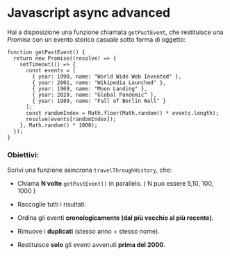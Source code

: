 ﻿# Javascript async advanced

Hai a disposizione una funzione chiamata `getPastEvent`, che restituisce una _Promise_ con un evento storico casuale sotto forma di oggetto:
```
function getPastEvent() {
  return new Promise((resolve) => {
    setTimeout(() => {
      const events = [
        { year: 1990, name: "World Wide Web Invented" },
        { year: 2001, name: "Wikipedia Launched" },
        { year: 1969, name: "Moon Landing" },
        { year: 2020, name: "Global Pandemic" },
        { year: 1989, name: "Fall of Berlin Wall" }
      ];
      const randomIndex = Math.floor(Math.random() * events.length);
      resolve(events[randomIndex]);
    }, Math.random() * 1000);
  });
}

```

### Obiettivi:
Scrivi una funzione asincrona `travelThroughHistory`, che:

-   Chiama **N volte** `getPastEvent()` in parallelo. ( N puo essere 5,10, 100, 1000 )
    
-   Raccoglie tutti i risultati.
    
-   Ordina gli eventi **cronologicamente (dal più vecchio al più recente)**.
    
-   Rimuove i **duplicati** (stesso anno + stesso nome).
    
-   Restituisce **solo** gli eventi avvenuti **prima del 2000**.


